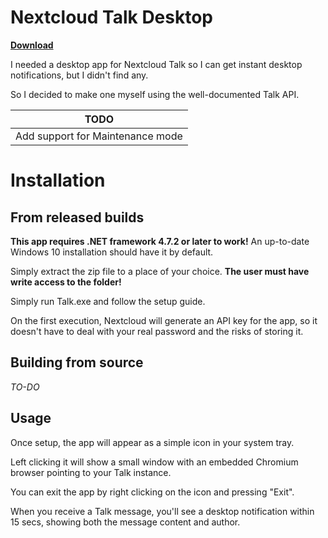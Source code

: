 # Nextcloud Talk Desktop

[__Download__](https://github.com/Eidenz/Nextcloud-Talk-Desktop/releases)

I needed a desktop app for Nextcloud Talk so I can get instant desktop notifications, but I didn't find any.

So I decided to make one myself using the well-documented Talk API.


|TODO|
|----------------|
|Add support for Maintenance mode|


# Installation
## From released builds
__This app requires .NET framework 4.7.2 or later to work!__ An up-to-date Windows 10 installation should have it by default.

Simply extract the zip file to a place of your choice. __The user must have write access to the folder!__

Simply run Talk.exe and follow the setup guide.

On the first execution, Nextcloud will generate an API key for the app, so it doesn't have to deal with your real password and the risks of storing it.


## Building from source
_TO-DO_


## Usage
Once setup, the app will appear as a simple icon in your system tray.

Left clicking it will show a small window with an embedded Chromium browser pointing to your Talk instance.

You can exit the app by right clicking on the icon and pressing "Exit".

When you receive a Talk message, you'll see a desktop notification within 15 secs, showing both the message content and author.
